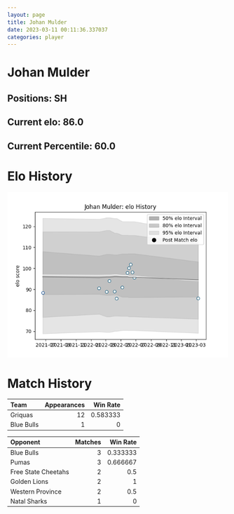 ```yaml
---  
layout: page  
title: Johan Mulder  
date: 2023-03-11 00:11:36.337037  
categories: player  
---
```

# Johan Mulder

## Positions: SH

## Current elo: 86.0

## Current Percentile: 60.0

# Elo History


![elo history](history_JohanMulder.png)
# Match History


| Team       |   Appearances |   Win Rate |
|:-----------|--------------:|-----------:|
| Griquas    |            12 |   0.583333 |
| Blue Bulls |             1 |   0        |

| Opponent            |   Matches |   Win Rate |
|:--------------------|----------:|-----------:|
| Blue Bulls          |         3 |   0.333333 |
| Pumas               |         3 |   0.666667 |
| Free State Cheetahs |         2 |   0.5      |
| Golden Lions        |         2 |   1        |
| Western Province    |         2 |   0.5      |
| Natal Sharks        |         1 |   0        |